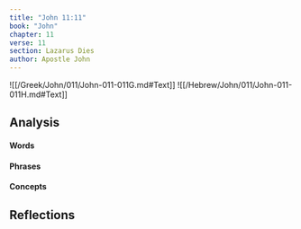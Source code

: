 ```yaml
---
title: "John 11:11"
book: "John"
chapter: 11
verse: 11
section: Lazarus Dies
author: Apostle John
---
```

![[/Greek/John/011/John-011-011G.md#Text]]
![[/Hebrew/John/011/John-011-011H.md#Text]]

## Analysis

#### Words

#### Phrases

#### Concepts

## Reflections
